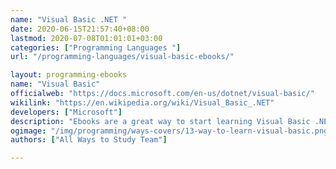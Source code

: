 ```yaml
---
name: "Visual Basic .NET "
date: 2020-06-15T21:57:40+08:00
lastmod: 2020-07-08T01:01:01+03:00
categories: ["Programming Languages "]
url: "/programming-languages/visual-basic-ebooks/"

layout: programming-ebooks
name: "Visual Basic"
officialweb: "https://docs.microsoft.com/en-us/dotnet/visual-basic/"
wikilink: "https://en.wikipedia.org/wiki/Visual_Basic_.NET"
developers: ["Microsoft"]
description: "Ebooks are a great way to start learning Visual Basic .NET programming, download and read your ebooks for Visual Basic .NET on any device, free & paid versions are both available."
ogimage: "/img/programming/ways-covers/13-way-to-learn-visual-basic.png"
authors: ["All Ways to Study Team"]

---
```


